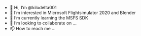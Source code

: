 - 👋 Hi, I’m @kilodelta001
- 👀 I’m interested in Microsoft Flightsimulator 2020 and Blender
- 🌱 I’m currently learning the MSFS SDK
- 💞️ I’m looking to collaborate on ...
- 📫 How to reach me ...

<!---
kilodelta001/kilodelta001 is a ✨ special ✨ repository because its `README.md` (this file) appears on your GitHub profile.
You can click the Preview link to take a look at your changes.
--->
